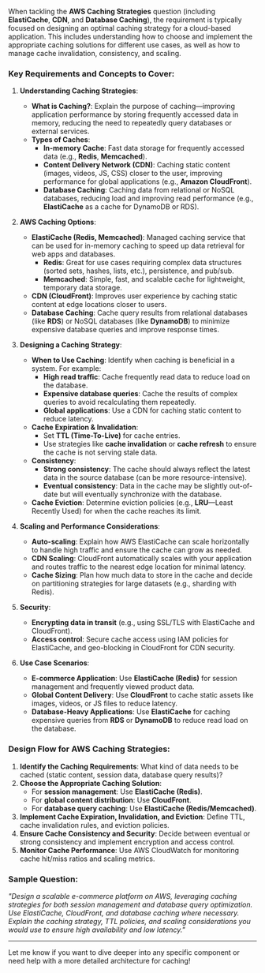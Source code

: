 When tackling the **AWS Caching Strategies** question (including **ElastiCache**, **CDN**, and **Database Caching**), the requirement is typically focused on designing an optimal caching strategy for a cloud-based application. This includes understanding how to choose and implement the appropriate caching solutions for different use cases, as well as how to manage cache invalidation, consistency, and scaling.

### **Key Requirements and Concepts to Cover**:

1. **Understanding Caching Strategies**:

   - **What is Caching?**: Explain the purpose of caching—improving application performance by storing frequently accessed data in memory, reducing the need to repeatedly query databases or external services.
   - **Types of Caches**:
     - **In-memory Cache**: Fast data storage for frequently accessed data (e.g., **Redis**, **Memcached**).
     - **Content Delivery Network (CDN)**: Caching static content (images, videos, JS, CSS) closer to the user, improving performance for global applications (e.g., **Amazon CloudFront**).
     - **Database Caching**: Caching data from relational or NoSQL databases, reducing load and improving read performance (e.g., **ElastiCache** as a cache for DynamoDB or RDS).

2. **AWS Caching Options**:

   - **ElastiCache (Redis, Memcached)**: Managed caching service that can be used for in-memory caching to speed up data retrieval for web apps and databases.
     - **Redis**: Great for use cases requiring complex data structures (sorted sets, hashes, lists, etc.), persistence, and pub/sub.
     - **Memcached**: Simple, fast, and scalable cache for lightweight, temporary data storage.
   - **CDN (CloudFront)**: Improves user experience by caching static content at edge locations closer to users.
   - **Database Caching**: Cache query results from relational databases (like **RDS**) or NoSQL databases (like **DynamoDB**) to minimize expensive database queries and improve response times.

3. **Designing a Caching Strategy**:

   - **When to Use Caching**: Identify when caching is beneficial in a system. For example:
     - **High read traffic**: Cache frequently read data to reduce load on the database.
     - **Expensive database queries**: Cache the results of complex queries to avoid recalculating them repeatedly.
     - **Global applications**: Use a CDN for caching static content to reduce latency.
   - **Cache Expiration & Invalidation**:
     - Set **TTL (Time-To-Live)** for cache entries.
     - Use strategies like **cache invalidation** or **cache refresh** to ensure the cache is not serving stale data.
   - **Consistency**:
     - **Strong consistency**: The cache should always reflect the latest data in the source database (can be more resource-intensive).
     - **Eventual consistency**: Data in the cache may be slightly out-of-date but will eventually synchronize with the database.
   - **Cache Eviction**: Determine eviction policies (e.g., **LRU**—Least Recently Used) for when the cache reaches its limit.

4. **Scaling and Performance Considerations**:

   - **Auto-scaling**: Explain how AWS ElastiCache can scale horizontally to handle high traffic and ensure the cache can grow as needed.
   - **CDN Scaling**: CloudFront automatically scales with your application and routes traffic to the nearest edge location for minimal latency.
   - **Cache Sizing**: Plan how much data to store in the cache and decide on partitioning strategies for large datasets (e.g., sharding with Redis).

5. **Security**:

   - **Encrypting data in transit** (e.g., using SSL/TLS with ElastiCache and CloudFront).
   - **Access control**: Secure cache access using IAM policies for ElastiCache, and geo-blocking in CloudFront for CDN security.

6. **Use Case Scenarios**:
   - **E-commerce Application**: Use **ElastiCache (Redis)** for session management and frequently viewed product data.
   - **Global Content Delivery**: Use **CloudFront** to cache static assets like images, videos, or JS files to reduce latency.
   - **Database-Heavy Applications**: Use **ElastiCache** for caching expensive queries from **RDS** or **DynamoDB** to reduce read load on the database.

### **Design Flow for AWS Caching Strategies**:

1. **Identify the Caching Requirements**: What kind of data needs to be cached (static content, session data, database query results)?
2. **Choose the Appropriate Caching Solution**:
   - For **session management**: Use **ElastiCache (Redis)**.
   - For **global content distribution**: Use **CloudFront**.
   - For **database query caching**: Use **ElastiCache (Redis/Memcached)**.
3. **Implement Cache Expiration, Invalidation, and Eviction**: Define TTL, cache invalidation rules, and eviction policies.
4. **Ensure Cache Consistency and Security**: Decide between eventual or strong consistency and implement encryption and access control.
5. **Monitor Cache Performance**: Use AWS CloudWatch for monitoring cache hit/miss ratios and scaling metrics.

### **Sample Question**:

_"Design a scalable e-commerce platform on AWS, leveraging caching strategies for both session management and database query optimization. Use ElastiCache, CloudFront, and database caching where necessary. Explain the caching strategy, TTL policies, and scaling considerations you would use to ensure high availability and low latency."_

---

Let me know if you want to dive deeper into any specific component or need help with a more detailed architecture for caching!
